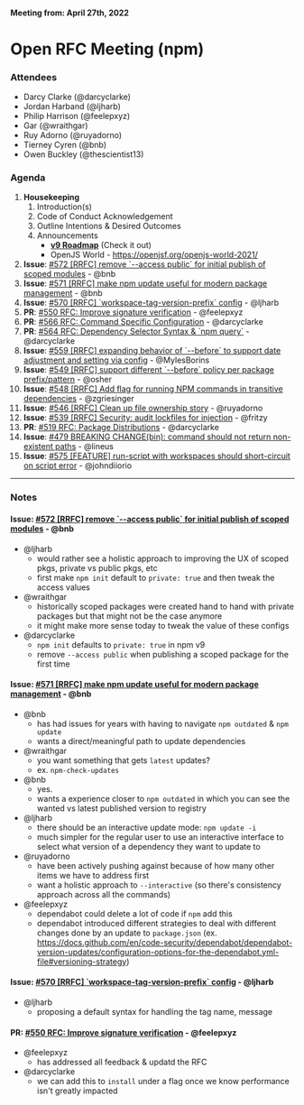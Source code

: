 #### Meeting from: April 27th, 2022

# Open RFC Meeting (npm)

### Attendees
- Darcy Clarke (@darcyclarke)
- Jordan Harband (@ljharb)
- Philip Harrison (@feelepxyz)
- Gar (@wraithgar)
- Ruy Adorno (@ruyadorno)
- Tierney Cyren (@bnb)
- Owen Buckley (@thescientist13)

### Agenda

1. **Housekeeping**
	1. Introduction(s)
	1. Code of Conduct Acknowledgement
	1. Outline Intentions & Desired Outcomes
	1. Announcements
	    - [**v9 Roadmap**](https://github.com/npm/statusboard/issues/443) (Check it out)
	    - OpenJS World - https://openjsf.org/openjs-world-2021/
1. **Issue**: [#572 [RRFC] remove &#x60;--access public&#x60; for initial publish of scoped modules](https://github.com/npm/rfcs/issues/572) - @bnb
1. **Issue**: [#571 [RRFC] make npm update useful for modern package management](v) - @bnb
1. **Issue**: [#570 [RRFC] &#x60;workspace-tag-version-prefix&#x60; config](https://github.com/npm/rfcs/issues/570) - @ljharb
1. **PR**: [#550 RFC: Improve signature verification](https://github.com/npm/rfcs/pull/550) - @feelepxyz
1. **PR**: [#566 RFC: Command Specific Configuration](https://github.com/npm/rfcs/pull/566) - @darcyclarke
1. **PR**: [#564 RFC: Dependency Selector Syntax &amp; &#x60;npm query&#x60;](https://github.com/npm/rfcs/pull/564) - @darcyclarke
1. **Issue**: [#559 [RRFC] expanding behavior of &#x60;--before&#x60; to support date adjustment and setting via config](https://github.com/npm/rfcs/issues/559) - @MylesBorins
1. **Issue**: [#549 [RRFC] support different &#x60;--before&#x60; policy per package prefix/pattern](https://github.com/npm/rfcs/issues/549) - @osher
1. **Issue**: [#548 [RRFC] Add flag for running NPM commands in transitive dependencies](https://github.com/npm/rfcs/issues/548) - @zgriesinger
1. **Issue**: [#546 [RRFC] Clean up file ownership story](https://github.com/npm/rfcs/issues/546) - @ruyadorno
1. **Issue**: [#539 [RRFC] Security: audit lockfiles for injection](https://github.com/npm/rfcs/issues/539) - @fritzy
1. **PR**: [#519 RFC: Package Distributions](https://github.com/npm/rfcs/pull/519) - @darcyclarke
1. **Issue**: [#479 BREAKING CHANGE(bin): command should not return non-existent paths](https://github.com/npm/statusboard/issues/479) - @lineus
1. **Issue**: [#575 [FEATURE] run-script with workspaces should short-circuit on script error](https://github.com/npm/rfcs/issues/575) - @johndiiorio

---

### Notes

#### **Issue**: [#572 [RRFC] remove &#x60;--access public&#x60; for initial publish of scoped modules](https://github.com/npm/rfcs/issues/572) - @bnb
- @ljharb
  - would rather see a holistic approach to improving the UX of scoped pkgs, private vs public pkgs, etc
  - first make `npm init` default to `private: true` and then tweak the access values
- @wraithgar
  - historically scoped packages were created hand to hand with private packages but that might not be the case anymore
  - it might make more sense today to tweak the value of these configs
- @darcyclarke
  - `npm init` defaults to `private: true` in npm v9
  - remove `--access public` when publishing a scoped package for the first time

#### **Issue**: [#571 [RRFC] make npm update useful for modern package management](https://github.com/npm/rfcs/issues/571) - @bnb
- @bnb
  - has had issues for years with having to navigate `npm outdated` & `npm update`
  - wants a direct/meaningful path to update dependencies
- @wraithgar
  - you want something that gets `latest` updates?
  - ex. `npm-check-updates`
- @bnb
  - yes.
  - wants a experience closer to `npm outdated` in which you can see the wanted vs latest published version to registry
- @ljharb
  - there should be an interactive update mode: `npm update -i`
  - much simpler for the regular user to use an interactive interface to select what version of a dependency they want to update to
- @ruyadorno 
  - have been actively pushing against because of how many other items we have to address first
  - want a holistic approach to `--interactive` (so there's consistency approach across all the commands)
- @feelepxyz
  - dependabot could delete a lot of code if `npm` add this
  - dependabot introduced different strategies to deal with different changes done by an update to `package.json` (ex. https://docs.github.com/en/code-security/dependabot/dependabot-version-updates/configuration-options-for-the-dependabot.yml-file#versioning-strategy)

#### **Issue**: [#570 [RRFC] &#x60;workspace-tag-version-prefix&#x60; config](https://github.com/npm/rfcs/issues/570) - @ljharb
- @ljharb
  - proposing a default syntax for handling the tag name, message

#### **PR**: [#550 RFC: Improve signature verification](https://github.com/npm/rfcs/pull/550) - @feelepxyz
- @feelepxyz
  - has addressed all feedback & updatd the RFC
- @darcyclarke
  - we can add this to `install` under a flag once we know performance isn't greatly impacted
